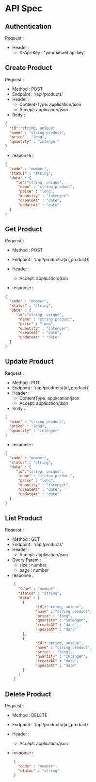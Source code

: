 # API Spec


## Authentication

Request :
- Header :
    - X-Api-Key : "your secret api key"

## Create Product

Request :
- Method : POST
- Endpoint : '/api/products'
- Header : 
    - Content-Type: application/json
    - Accept: application/json
- Body :

```json
{
  "id":"string, unique",
  "name" : "string product",
  "price" : "long",
  "quantity" : "intenger"
}
```

- response :

```json
{
  "code" : "number",
  "status" : "string",
  "data" : {
     "id":"string, unique",
      "name" : "string product",
      "price" : "long",
      "quantity" : "intenger",
      "createAt" : "date",
      "updateAt" : "date"  
  }
}
```

## Get Product

Request :
- Method : POST
- Endpoint : '/api/products/{id_product}'
- Header : 
    - Accept: application/json

- response :

```json
{
  "code" : "number",
  "status" : "string",
  "data" : {
     "id":"string, unique",
      "name" : "string product",
      "price" : "long",
      "quantity" : "intenger",
      "createAt" : "date",
      "updateAt" : "date"  
  }
}
```

## Update Product

Request :
- Method : PUT
- Endpoint : '/api/products/{id_product}'
- Header : 
    - ContentType: application/json
    - Accept: application/json
- Body :

```json
{
  "name" : "string product",
  "price" : "long",
  "quantity" : "intenger"
}
```

- response :

```json
{
  "code" : "number",
  "status" : "string",
  "data" : {
     "id":"string, unique",
      "name" : "string product",
      "price" : "long",
      "quantity" : "intenger",
      "createAt" : "date",
      "updateAt" : "date"  
  }
}
```

## List Product

Request :
- Method : GET
- Endpoint : '/api/products'
- Header : 
    - Accept: application/json
- Query Param :
    - size : number,
    - page : number    
- response :

```json
    {
      "code" : "number",
      "status" : "string",
      "data" : [
        {
              "id":"string, unique",
              "name" : "string product",
              "price" : "long",
              "quantity" : "intenger",
              "createAt" : "date",
              "updateAt" : "date"  
        },
        {
              "id":"string, unique",
              "name" : "string product",
              "price" : "long",
              "quantity" : "intenger",
              "createAt" : "date",
              "updateAt" : "date"  
        }
      ]   
    }
```

## Delete Product

Request :
- Method : DELETE
- Endpoint : '/api/products/{id_product}'
- Header : 
    - Accept: application/json
    
- response :

```json
    {
      "code" : "number",
      "status" : "string"
    }
```

